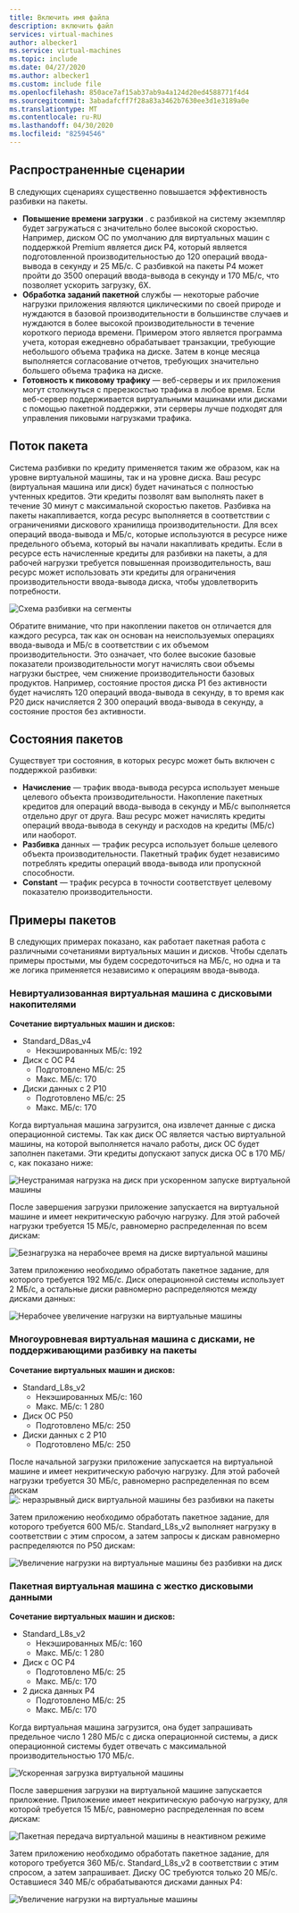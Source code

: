```yaml
---
title: Включить имя файла
description: включить файл
services: virtual-machines
author: albecker1
ms.service: virtual-machines
ms.topic: include
ms.date: 04/27/2020
ms.author: albecker1
ms.custom: include file
ms.openlocfilehash: 850ace7af15ab37ab9a4a124d20ed4588771f4d4
ms.sourcegitcommit: 3abadafcff7f28a83a3462b7630ee3d1e3189a0e
ms.translationtype: MT
ms.contentlocale: ru-RU
ms.lasthandoff: 04/30/2020
ms.locfileid: "82594546"
---
```

## <a name="common-scenarios"></a>Распространенные сценарии
В следующих сценариях существенно повышается эффективность разбивки на пакеты.
- **Повышение времени загрузки** . с разбивкой на систему экземпляр будет загружаться с значительно более высокой скоростью. Например, диском ОС по умолчанию для виртуальных машин с поддержкой Premium является диск P4, который является подготовленной производительностью до 120 операций ввода-вывода в секунду и 25 МБ/с. С разбивкой на пакеты P4 может пройти до 3500 операций ввода-вывода в секунду и 170 МБ/с, что позволяет ускорить загрузку, 6X.
- **Обработка заданий пакетной** службы — некоторые рабочие нагрузки приложения являются циклическими по своей природе и нуждаются в базовой производительности в большинстве случаев и нуждаются в более высокой производительности в течение короткого периода времени. Примером этого является программа учета, которая ежедневно обрабатывает транзакции, требующие небольшого объема трафика на диске. Затем в конце месяца выполняется согласование отчетов, требующих значительно большего объема трафика на диске.
- **Готовность к пиковому трафику** — веб-серверы и их приложения могут столкнуться с пререзкостью трафика в любое время. Если веб-сервер поддерживается виртуальными машинами или дисками с помощью пакетной поддержки, эти серверы лучше подходят для управления пиковыми нагрузками трафика. 

## <a name="bursting-flow"></a>Поток пакета
Система разбивки по кредиту применяется таким же образом, как на уровне виртуальной машины, так и на уровне диска. Ваш ресурс (виртуальная машина или диск) будет начинаться с полностью учтенных кредитов. Эти кредиты позволят вам выполнять пакет в течение 30 минут с максимальной скоростью пакетов. Разбивка на пакеты накапливается, когда ресурс выполняется в соответствии с ограничениями дискового хранилища производительности. Для всех операций ввода-вывода и МБ/с, которые используются в ресурсе ниже предельного объема, который вы начали накапливать кредиты. Если в ресурсе есть начисленные кредиты для разбивки на пакеты, а для рабочей нагрузки требуется повышенная производительность, ваш ресурс может использовать эти кредиты для ограничения производительности ввода-вывода диска, чтобы удовлетворить потребности.

![Схема разбивки на сегменты](media/managed-disks-bursting/bucket-diagram.jpg)

Обратите внимание, что при накоплении пакетов он отличается для каждого ресурса, так как он основан на неиспользуемых операциях ввода-вывода и МБ/с в соответствии с их объемом производительности. Это означает, что более высокие базовые показатели производительности могут начислять свои объемы нагрузки быстрее, чем снижение производительности базовых продуктов. Например, состояние простоя диска P1 без активности будет начислять 120 операций ввода-вывода в секунду, в то время как P20 диск начисляется 2 300 операций ввода-вывода в секунду, а состояние простоя без активности.

## <a name="bursting-states"></a>Состояния пакетов
Существует три состояния, в которых ресурс может быть включен с поддержкой разбивки:
- **Начисление** — трафик ввода-вывода ресурса использует меньше целевого объекта производительности. Накопление пакетных кредитов для операций ввода-вывода в секунду и МБ/с выполняется отдельно друг от друга. Ваш ресурс может начислять кредиты операций ввода-вывода в секунду и расходов на кредиты (МБ/с) или наоборот.
- **Разбивка** данных — трафик ресурса использует больше целевого объекта производительности. Пакетный трафик будет независимо потреблять кредиты операций ввода-вывода или пропускной способности.
- **Constant** — трафик ресурса в точности соответствует целевому показателю производительности.

## <a name="examples-of-bursting"></a>Примеры пакетов
В следующих примерах показано, как работает пакетная работа с различными сочетаниями виртуальных машин и дисков. Чтобы сделать примеры простыми, мы будем сосредоточиться на МБ/с, но одна и та же логика применяется независимо к операциям ввода-вывода.

### <a name="non-burstable-virtual-machine-with-burstable-disks"></a>Невиртуализованная виртуальная машина с дисковыми накопителями
**Сочетание виртуальных машин и дисков:** 
- Standard_D8as_v4 
    - Некэшированных МБ/с: 192
- Диск с ОС P4
    - Подготовлено МБ/с: 25
    - Макс. МБ/с: 170 
- Диски данных с 2 P10 
    - Подготовлено МБ/с: 25
    - Макс. МБ/с: 170

 Когда виртуальная машина загрузится, она извлечет данные с диска операционной системы. Так как диск ОС является частью виртуальной машины, на которой выполняется начало работы, диск ОС будет заполнен пакетами. Эти кредиты допускают запуск диска ОС в 170 МБ/с, как показано ниже:

![Неустранимая нагрузка на диск при ускоренном запуске виртуальной машины](media/managed-disks-bursting/nonbursting-vm-busting-disk/nonbusting-vm-bursting-disk-startup.jpg)

После завершения загрузки приложение запускается на виртуальной машине и имеет некритическую рабочую нагрузку. Для этой рабочей нагрузки требуется 15 МБ/с, равномерно распределенная по всем дискам:

![Безнагрузка на нерабочее время на диске виртуальной машины](media/managed-disks-bursting/nonbursting-vm-busting-disk/nonbusting-vm-bursting-disk-idling.jpg)

Затем приложению необходимо обработать пакетное задание, для которого требуется 192 МБ/с. Диск операционной системы использует 2 МБ/с, а остальные диски равномерно распределяются между дисками данных:

![Нерабочее увеличение нагрузки на виртуальные машины](media/managed-disks-bursting/nonbursting-vm-busting-disk/nonbusting-vm-bursting-disk-bursting.jpg)

### <a name="burstable-virtual-machine-with-non-burstable-disks"></a>Многоуровневая виртуальная машина с дисками, не поддерживающими разбивку на пакеты
**Сочетание виртуальных машин и дисков:** 
- Standard_L8s_v2 
    - Некэшированных МБ/с: 160
    - Макс. МБ/с: 1 280
- Диск ОС P50
    - Подготовлено МБ/с: 250 
- Диски данных с 2 P10 
    - Подготовлено МБ/с: 250

 После начальной загрузки приложение запускается на виртуальной машине и имеет некритическую рабочую нагрузку. Для этой рабочей нагрузки требуется 30 МБ/с, равномерно распределенная по всем дискам ![: неразрывный диск виртуальной машины без разбивки на пакеты](media/managed-disks-bursting/bursting-vm-nonbursting-disk/burst-vm-nonbursting-disk-normal.jpg)

Затем приложению необходимо обработать пакетное задание, для которого требуется 600 МБ/с. Standard_L8s_v2 выполняет нагрузку в соответствии с этим спросом, а затем запросы к дискам равномерно распределяются по P50 дискам:

![Увеличение нагрузки на виртуальные машины без разбивки на диск](media/managed-disks-bursting/bursting-vm-nonbursting-disk/burst-vm-nonbursting-disk-bursting.jpg)
### <a name="burstable-virtual-machine-with-burstable-disks"></a>Пакетная виртуальная машина с жестко дисковыми данными
**Сочетание виртуальных машин и дисков:** 
- Standard_L8s_v2 
    - Некэшированных МБ/с: 160
    - Макс. МБ/с: 1 280
- Диск с ОС P4
    - Подготовлено МБ/с: 25
    - Макс. МБ/с: 170 
- 2 диска данных P4 
    - Подготовлено МБ/с: 25
    - Макс. МБ/с: 170 

Когда виртуальная машина загрузится, она будет запрашивать предельное число 1 280 МБ/с с диска операционной системы, а диск операционной системы будет отвечать с максимальной производительностью 170 МБ/с.

![Ускоренная загрузка виртуальной машины](media/managed-disks-bursting/bursting-vm-bursting-disk/burst-vm-burst-disk-startup.jpg)

После завершения загрузки на виртуальной машине запускается приложение. Приложение имеет некритическую рабочую нагрузку, для которой требуется 15 МБ/с, равномерно распределенная по всем дискам:

![Пакетная передача виртуальной машины в неактивном режиме](media/managed-disks-bursting/bursting-vm-bursting-disk/burst-vm-burst-disk-idling.jpg)

Затем приложению необходимо обработать пакетное задание, для которого требуется 360 МБ/с. Standard_L8s_v2 в соответствии с этим спросом, а затем запрашивает. Диску ОС требуются только 20 МБ/с. Оставшиеся 340 МБ/с обрабатываются дисками данных P4:  

![Увеличение нагрузки на виртуальные машины](media/managed-disks-bursting/bursting-vm-bursting-disk/burst-vm-burst-disk-bursting.jpg)